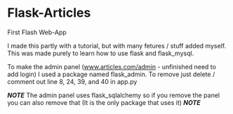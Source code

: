 # Flask-Articles
First Flash Web-App

I made this partly with a tutorial, but with many fetures / stuff added myself. This was made purely to learn how to use flask and flask_mysql.

To make the admin panel (www.articles.com/admin - unfinished need to add login) I used a package named flask_admin. To remove just delete / comment out line 8, 24, 39, and 40 in app.py

***NOTE*** The admin panel uses flask_sqlalchemy so if you remove the panel you can also remove that (It is the only package that uses it) ***NOTE***
